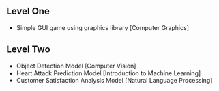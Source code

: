 ## Level One
- Simple GUI game using graphics library [Computer Graphics]

## Level Two
- Object Detection Model [Computer Vision]
- Heart Attack Prediction Model [Introduction to Machine Learning]
- Customer Satisfaction Analysis Model [Natural Language Processing]